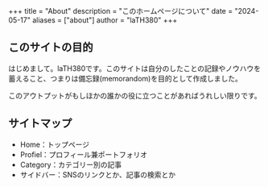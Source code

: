 +++
title = "About"
description = "このホームページについて"
date = "2024-05-17"
aliases = ["about"]
author = "laTH380"
+++

## このサイトの目的
はじめまして。laTH380です。このサイトは自分のしたことの記録やノウハウを蓄えること、つまりは備忘録(memorandom)を目的として作成しました。

このアウトプットがもしほかの誰かの役に立つことがあればうれしい限りです。

## サイトマップ
- Home：トップページ
- Profiel：プロフィール兼ポートフォリオ
- Category：カテゴリー別の記事
- サイドバー：SNSのリンクとか、記事の検索とか